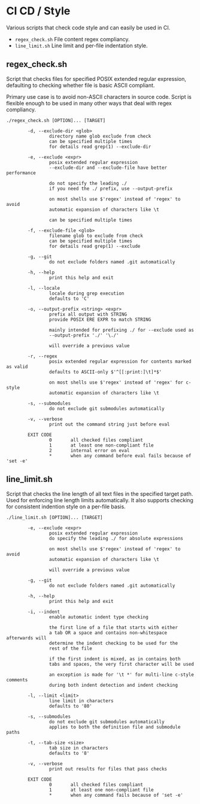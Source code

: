 # CI CD / Style

Various scripts that check code style and can easily be used in CI.

* `regex_check.sh` File content regex compliancy.
* `line_limit.sh` Line limit and per-file indentation style.

## regex\_check.sh

Script that checks files for specified POSIX extended regular expression,
defaulting to checking whether file is basic ASCII compliant.

Primary use case is to avoid non-ASCII characters in source code. Script is
flexible enough to be used in many other ways that deal with regex compliancy.

```
./regex_check.sh [OPTION]... [TARGET]

        -d, --exclude-dir <glob>
                directory name glob exclude from check
                can be specified multiple times
                for details read grep(1) --exclude-dir

        -e, --exclude <expr>
                posix extended regular expression
                --exclude-dir and --exclude-file have better performance

                do not specify the leading ./
                if you need the ./ prefix, use --output-prefix

                on most shells use $'regex' instead of 'regex' to avoid
                automatic expansion of characters like \t

                can be specified multiple times

        -f, --exclude-file <glob>
                filename glob to exclude from check
                can be specified multiple times
                for details read grep(1) --exclude

        -g, --git
                do not exclude folders named .git automatically

        -h, --help
                print this help and exit

        -l, --locale
                locale during grep execution
                defaults to 'C'

        -o, --output-prefix <string> <expr>
                prefix all output with STRING
                provide POSIX ERE EXPR to match STRING

                mainly intended for prefixing ./ for --exclude used as
                --output-prefix './' '\./'

                will override a previous value

        -r, --regex
                posix extended regular expression for contents marked as valid
                defaults to ASCII-only $'^[[:print:]\t]*$'

                on most shells use $'regex' instead of 'regex' for c-style
                automatic expansion of characters like \t

        -s, --submodules
                do not exclude git submodules automatically

        -v, --verbose
                print out the command string just before eval

        EXIT CODE
                0       all checked files compliant
                1       at least one non-compliant file
                2       internal error on eval
                *       when any command before eval fails because of 'set -e'
```

## line\_limit.sh

Script that checks the line length of all text files in the specified target
path. Used for enforcing line length limits automatically. It also supports
checking for consistent indention style on a per-file basis.

```
./line_limit.sh [OPTION]... [TARGET]

        -e, --exclude <expr>
                posix extended regular expression
                do specify the leading ./ for absolute expressions

                on most shells use $'regex' instead of 'regex' to avoid
                automatic expansion of characters like \t

                will override a previous value

        -g, --git
                do not exclude folders named .git automatically

        -h, --help
                print this help and exit

        -i, --indent
                enable automatic indent type checking

                the first line of a file that starts with either
                a tab OR a space and contains non-whitespace afterwards will
                determine the indent checking to be used for the
                rest of the file

                if the first indent is mixed, as in contains both
                tabs and spaces, the very first character will be used

                an exception is made for '\t *' for multi-line c-style comments
                during both indent detection and indent checking

        -l, --limit <limit>
                line limit in characters
                defaults to '80'

        -s, --submodules
                do not exclude git submodules automatically
                applies to both the definition file and submodule paths

        -t, --tab-size <size>
                tab size in characters
                defaults to '8'

        -v, --verbose
                print out results for files that pass checks

        EXIT CODE
                0       all checked files compliant
                1       at least one non-compliant file
                *       when any command fails because of 'set -e'
```
